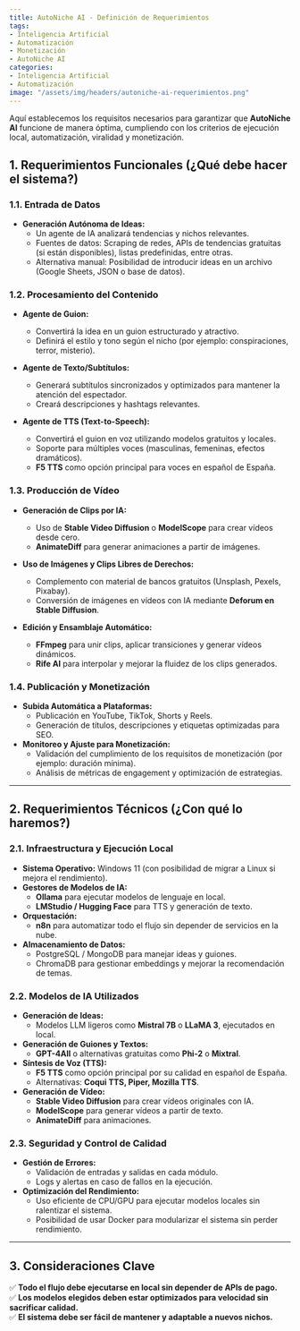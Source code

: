 ```yaml
---
title: AutoNiche AI - Definición de Requerimientos
tags:
- Inteligencia Artificial
- Automatización
- Monetización
- AutoNiche AI
categories:
- Inteligencia Artificial
- Automatización
image: "/assets/img/headers/autoniche-ai-requerimientos.png"
---
```


Aquí establecemos los requisitos necesarios para garantizar que **AutoNiche AI** funcione de manera óptima, cumpliendo con los criterios de ejecución local, automatización, viralidad y monetización.  

## **1. Requerimientos Funcionales (¿Qué debe hacer el sistema?)**  

### **1.1. Entrada de Datos**  
- **Generación Autónoma de Ideas:**  
  - Un agente de IA analizará tendencias y nichos relevantes.  
  - Fuentes de datos: Scraping de redes, APIs de tendencias gratuitas (si están disponibles), listas predefinidas, entre otras.  
  - Alternativa manual: Posibilidad de introducir ideas en un archivo (Google Sheets, JSON o base de datos).  

### **1.2. Procesamiento del Contenido**  
- **Agente de Guion:**  
  - Convertirá la idea en un guion estructurado y atractivo.  
  - Definirá el estilo y tono según el nicho (por ejemplo: conspiraciones, terror, misterio).  

- **Agente de Texto/Subtítulos:**  
  - Generará subtítulos sincronizados y optimizados para mantener la atención del espectador.  
  - Creará descripciones y hashtags relevantes.  

- **Agente de TTS (Text-to-Speech):**  
  - Convertirá el guion en voz utilizando modelos gratuitos y locales.  
  - Soporte para múltiples voces (masculinas, femeninas, efectos dramáticos).  
  - **F5 TTS** como opción principal para voces en español de España.  

### **1.3. Producción de Vídeo**  
- **Generación de Clips por IA:**  
  - Uso de **Stable Video Diffusion** o **ModelScope** para crear vídeos desde cero.  
  - **AnimateDiff** para generar animaciones a partir de imágenes.  

- **Uso de Imágenes y Clips Libres de Derechos:**  
  - Complemento con material de bancos gratuitos (Unsplash, Pexels, Pixabay).  
  - Conversión de imágenes en vídeos con IA mediante **Deforum en Stable Diffusion**.  

- **Edición y Ensamblaje Automático:**  
  - **FFmpeg** para unir clips, aplicar transiciones y generar vídeos dinámicos.  
  - **Rife AI** para interpolar y mejorar la fluidez de los clips generados.  

### **1.4. Publicación y Monetización**  
- **Subida Automática a Plataformas:**  
  - Publicación en YouTube, TikTok, Shorts y Reels.  
  - Generación de títulos, descripciones y etiquetas optimizadas para SEO.  
- **Monitoreo y Ajuste para Monetización:**  
  - Validación del cumplimiento de los requisitos de monetización (por ejemplo: duración mínima).  
  - Análisis de métricas de engagement y optimización de estrategias.  

---

## **2. Requerimientos Técnicos (¿Con qué lo haremos?)**  

### **2.1. Infraestructura y Ejecución Local**  
- **Sistema Operativo:** Windows 11 (con posibilidad de migrar a Linux si mejora el rendimiento).  
- **Gestores de Modelos de IA:**  
  - **Ollama** para ejecutar modelos de lenguaje en local.  
  - **LMStudio / Hugging Face** para TTS y generación de texto.  
- **Orquestación:**  
  - **n8n** para automatizar todo el flujo sin depender de servicios en la nube.  
- **Almacenamiento de Datos:**  
  - PostgreSQL / MongoDB para manejar ideas y guiones.  
  - ChromaDB para gestionar embeddings y mejorar la recomendación de temas.  

### **2.2. Modelos de IA Utilizados**  
- **Generación de Ideas:**  
  - Modelos LLM ligeros como **Mistral 7B** o **LLaMA 3**, ejecutados en local.  
- **Generación de Guiones y Textos:**  
  - **GPT-4All** o alternativas gratuitas como **Phi-2** o **Mixtral**.  
- **Síntesis de Voz (TTS):**  
  - **F5 TTS** como opción principal por su calidad en español de España.  
  - Alternativas: **Coqui TTS, Piper, Mozilla TTS**.  
- **Generación de Vídeo:**  
  - **Stable Video Diffusion** para crear vídeos originales con IA.  
  - **ModelScope** para generar vídeos a partir de texto.  
  - **AnimateDiff** para animaciones.  

### **2.3. Seguridad y Control de Calidad**  
- **Gestión de Errores:**  
  - Validación de entradas y salidas en cada módulo.  
  - Logs y alertas en caso de fallos en la ejecución.  
- **Optimización del Rendimiento:**  
  - Uso eficiente de CPU/GPU para ejecutar modelos locales sin ralentizar el sistema.  
  - Posibilidad de usar Docker para modularizar el sistema sin perder rendimiento.  

---

## **3. Consideraciones Clave**  
✅ **Todo el flujo debe ejecutarse en local sin depender de APIs de pago.**  
✅ **Los modelos elegidos deben estar optimizados para velocidad sin sacrificar calidad.**  
✅ **El sistema debe ser fácil de mantener y adaptable a nuevos nichos.**
